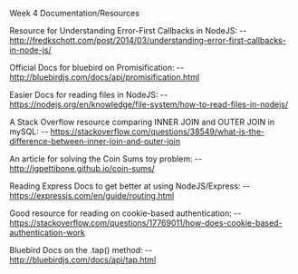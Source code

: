 Week 4 Documentation/Resources

Resource for Understanding Error-First Callbacks in NodeJS:
-- http://fredkschott.com/post/2014/03/understanding-error-first-callbacks-in-node-js/

Official Docs for bluebird on Promisification:
-- http://bluebirdjs.com/docs/api/promisification.html

Easier Docs for reading files in NodeJS:
-- https://nodejs.org/en/knowledge/file-system/how-to-read-files-in-nodejs/

A Stack Overflow resource comparing INNER JOIN and OUTER JOIN in mySQL:
-- https://stackoverflow.com/questions/38549/what-is-the-difference-between-inner-join-and-outer-join

An article for solving the Coin Sums toy problem:
-- http://jgpettibone.github.io/coin-sums/

Reading Express Docs to get better at using NodeJS/Express:
-- https://expressjs.com/en/guide/routing.html

Good resource for reading on cookie-based authentication:
-- https://stackoverflow.com/questions/17769011/how-does-cookie-based-authentication-work

Bluebird Docs on the .tap() method:
-- http://bluebirdjs.com/docs/api/tap.html
